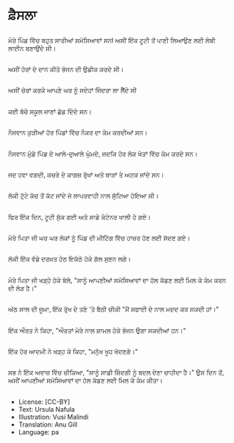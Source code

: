# ਫ਼ੈਸਲਾ

##
ਮੇਰੇ ਪਿੰਡ ਵਿੱਚ ਬਹੁਤ ਸਾਰੀਆਂ ਸਮੱਸਿਆਵਾਂ ਸਨl ਅਸੀਂ ਇੱਕ ਟੂਟੀ ਤੋਂ ਪਾਣੀ ਲਿਆਉਣ ਲਈ ਲੰਬੀ ਲਾਈਨ ਬਣਾਉਂਦੇ ਸੀ।

##
ਅਸੀਂ ਹੋਰਾਂ ਦੇ ਦਾਨ ਕੀਤੇ ਭੋਜਨ ਦੀ ਉਡੀਕ ਕਰਦੇ ਸੀ।

##
ਅਸੀਂ ਚੋਰਾਂ ਕਰਕੇ ਆਪਣੇ ਘਰ ਨੂੰ ਸਦੇਹਾਂ ਜਿੰਦਰਾ ਲਾ ਲੈੋਂਦੇ ਸੀ

##
ਕਈ ਬੱਚੇ ਸਕੂਲ ਜਾਣਾਂ ਛੱਡ ਦਿੰਦੇ ਸਨ।

##
ਨੌਜਵਾਨ ਕੁੜੀਆਂ ਹੋਰ ਪਿੰਡਾਂ ਵਿੱਚ ਨੌਕਰ ਦਾ ਕੰਮ ਕਰਦੀਆਂ ਸਨ।

##
ਨੌਜਵਾਨ ਮੁੰਡੇ ਪਿੰਡ ਦੇ ਆਲੇ-ਦੁਆਲੇ ਘੁੰਮਦੇ, ਜਦਕਿ ਹੋਰ ਲੋਕ ਖੇਤਾਂ ਵਿੱਚ ਕੰਮ ਕਰਦੇ ਸਨ।

##
ਜਦ ਹਵਾ ਵਗਦੀ, ਕਚਰੇ ਦੇ ਕਾਗਜ਼ ਰੁੱਖਾਂ ਅਤੇ ਬਾੜਾਂ ਤੇ ਅਟਕ ਜਾਂਦੇ ਸਨ।

##
ਲੋਕੀ ਟੁੱਟੇ ਕੱਚ ਤੋਂ ਕੱਟ ਜਾਂਦੇ ਜੋ ਲਾਪਰਵਾਹੀ ਨਾਲ ਸੁੱਟਿਆ ਹੋਇਆ ਸੀ।

##
ਫਿਰ ਇੱਕ ਦਿਨ, ਟੂਟੀ ਸੁੱਕ ਗਈ ਅਤੇ ਸਾਡੇ ਕੰਟੇਨਰ ਖਾਲੀ ਹੋ ਗਏ।

##
ਮੇਰੇ ਪਿਤਾ ਜੀ ਘਰ ਘਰ ਲੋਕਾਂ ਨੂੰ ਪਿੰਡ ਦੀ ਮੀਟਿੰਗ ਵਿੱਚ ਹਾਜ਼ਰ ਹੋਣ ਲਈ ਸੱਦਣ ਗਏ।

##
ਲੋਕੀ ਇੱਕ ਵੱਡੇ ਦਰਖ਼ਤ ਹੇਠ ਇਕੱਠੇ ਹੋਕੇ ਗੱਲ ਸੁਣਨ ਲਗੇ।

##
ਮੇਰੇ ਪਿਤਾ ਜੀ ਖੜ੍ਹੇ ਹੋਕੇ ਬੋਲੇ, "ਸਾਨੂੰ ਆਪਣੀਆਂ ਸਮੱਸਿਆਵਾਂ ਦਾ ਹੱਲ ਕੱਡਣ ਲਈ ਮਿਲ ਕੇ ਕੰਮ ਕਰਨ ਦੀ ਲੋੜ ਹੈ।"

##
ਅੱਠ ਸਾਲ ਦੀ ਜੂਮਾ, ਇੱਕ ਰੁੱਖ ਦੇ ਤਣੇ 'ਤੇ ਬੈਠੀ ਚੀਕੀ "ਮੈਂ ਸਫਾਈ ਦੇ ਨਾਲ ਮਦਦ ਕਰ ਸਕਦੀ ਹਾਂ।"

##
ਇੱਕ ਔਰਤ ਨੇ ਕਿਹਾ, "ਔਰਤਾਂ ਮੇਰੇ ਨਾਲ ਸ਼ਾਮਲ ਹੋਕੇ ਭੋਜਨ ਉਗਾ ਸਕਦੀਆਂ ਹਨ।"

##
ਇੱਕ ਹੋਰ ਆਦਮੀ ਨੇ ਖੜ੍ਹ ਕੇ ਕਿਹਾ, "ਮਨੁੱਖ ਖੂਹ ਖੋਦਣਗੇ।"

##
ਸਭ ਨੇ ਇੱਕ ਅਵਾਜ਼ ਵਿੱਚ ਚੀਕਿਆ, "ਸਾਨੂੰ ਸਾਡੀ ਜ਼ਿੰਦਗੀ ਨੂੰ ਬਦਲ ਦੇਣਾ ਚਾਹੀਦਾ ਹੈ।" ਉਸ ਦਿਨ ਤੋਂ, ਅਸੀਂ ਆਪਣੀਆਂ ਸਮੱਸਿਆਵਾਂ ਦਾ ਹੱਲ ਕੱਡਣ ਲਈ ਮਿਲ ਕੇ ਕੰਮ ਕੀਤਾ।

##
* License: [CC-BY]
* Text: Ursula Nafula
* Illustration: Vusi Malindi
* Translation: Anu Gill
* Language: pa

